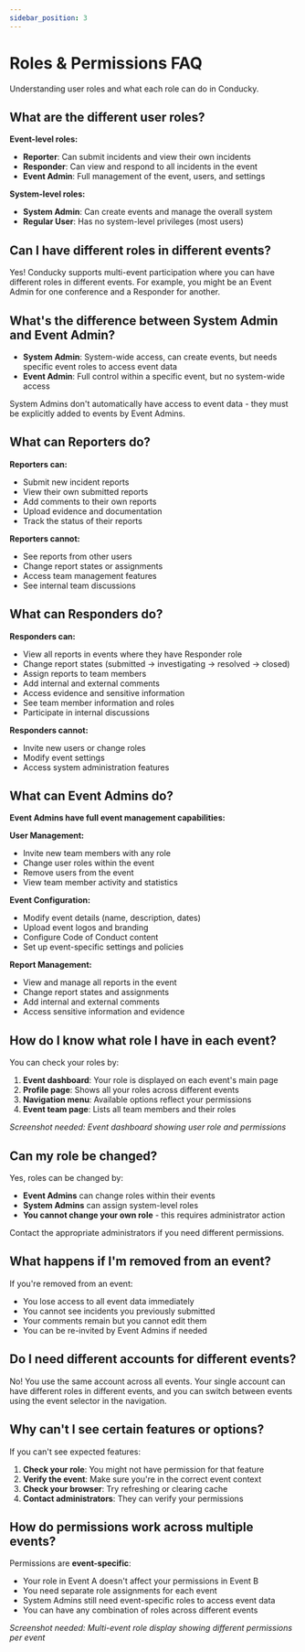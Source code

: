 ```yaml
---
sidebar_position: 3
---
```


# Roles & Permissions FAQ

Understanding user roles and what each role can do in Conducky.

## What are the different user roles?

**Event-level roles:**
- **Reporter**: Can submit incidents and view their own incidents
- **Responder**: Can view and respond to all incidents in the event
- **Event Admin**: Full management of the event, users, and settings

**System-level roles:**
- **System Admin**: Can create events and manage the overall system
- **Regular User**: Has no system-level privileges (most users)

## Can I have different roles in different events?

Yes! Conducky supports multi-event participation where you can have different roles in different events. For example, you might be an Event Admin for one conference and a Responder for another.

## What's the difference between System Admin and Event Admin?

- **System Admin**: System-wide access, can create events, but needs specific event roles to access event data
- **Event Admin**: Full control within a specific event, but no system-wide access

System Admins don't automatically have access to event data - they must be explicitly added to events by Event Admins.

## What can Reporters do?

**Reporters can:**
- Submit new incident reports
- View their own submitted reports
- Add comments to their own reports
- Upload evidence and documentation
- Track the status of their reports

**Reporters cannot:**
- See reports from other users
- Change report states or assignments
- Access team management features
- See internal team discussions

## What can Responders do?

**Responders can:**
- View all reports in events where they have Responder role
- Change report states (submitted → investigating → resolved → closed)
- Assign reports to team members
- Add internal and external comments
- Access evidence and sensitive information
- See team member information and roles
- Participate in internal discussions

**Responders cannot:**
- Invite new users or change roles
- Modify event settings
- Access system administration features

## What can Event Admins do?

**Event Admins have full event management capabilities:**

**User Management:**
- Invite new team members with any role
- Change user roles within the event
- Remove users from the event
- View team member activity and statistics

**Event Configuration:**
- Modify event details (name, description, dates)
- Upload event logos and branding
- Configure Code of Conduct content
- Set up event-specific settings and policies

**Report Management:**
- View and manage all reports in the event
- Change report states and assignments
- Add internal and external comments
- Access sensitive information and evidence

## How do I know what role I have in each event?

You can check your roles by:
1. **Event dashboard**: Your role is displayed on each event's main page
2. **Profile page**: Shows all your roles across different events
3. **Navigation menu**: Available options reflect your permissions
4. **Event team page**: Lists all team members and their roles

*Screenshot needed: Event dashboard showing user role and permissions*

## Can my role be changed?

Yes, roles can be changed by:
- **Event Admins** can change roles within their events
- **System Admins** can assign system-level roles
- **You cannot change your own role** - this requires administrator action

Contact the appropriate administrators if you need different permissions.

## What happens if I'm removed from an event?

If you're removed from an event:
- You lose access to all event data immediately
- You cannot see incidents you previously submitted
- Your comments remain but you cannot edit them
- You can be re-invited by Event Admins if needed

## Do I need different accounts for different events?

No! You use the same account across all events. Your single account can have different roles in different events, and you can switch between events using the event selector in the navigation.

## Why can't I see certain features or options?

If you can't see expected features:
1. **Check your role**: You might not have permission for that feature
2. **Verify the event**: Make sure you're in the correct event context
3. **Check your browser**: Try refreshing or clearing cache
4. **Contact administrators**: They can verify your permissions

## How do permissions work across multiple events?

Permissions are **event-specific**:
- Your role in Event A doesn't affect your permissions in Event B
- You need separate role assignments for each event
- System Admins still need event-specific roles to access event data
- You can have any combination of roles across different events

*Screenshot needed: Multi-event role display showing different permissions per event* 